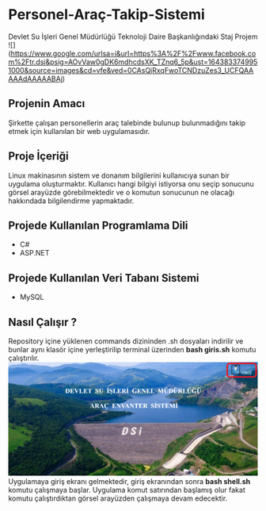 # Personel-Araç-Takip-Sistemi
Devlet Su İşleri Genel Müdürlüğü Teknoloji Daire Başkanlığındaki Staj Projem
![]   (https://www.google.com/urlsa=i&url=https%3A%2F%2Fwww.facebook.com%2Ftr.dsi&psig=AOvVaw0gDK6mdhcdsXK_TZnq6_5p&ust=1643833749951000&source=images&cd=vfe&ved=0CAsQjRxqFwoTCNDzuZes3_UCFQAAAAAdAAAAABAj)

## Projenin Amacı
Şirkette çalışan personellerin araç talebinde bulunup bulunmadığını takip etmek için kullanılan bir web uygulamasıdır. 

## Proje  İçeriği
Linux makinasının sistem ve donanım bilgilerini kullanıcıya sunan bir uygulama oluşturmaktır. Kullanıcı hangi bilgiyi istiyorsa onu seçip sonucunu görsel arayüzde görebilmektedir ve o komutun sonucunun ne olacağı hakkındada bilgilendirme yapmaktadır. 

## Projede Kullanılan Programlama Dili
 - C#
 - ASP.NET
 
## Projede Kullanılan  Veri Tabanı Sistemi
 - MySQL

## Nasıl Çalışır ?
Repository içine yüklenen commands dizininden .sh dosyaları indirilir ve bunlar aynı klasör içine yerleştirilip terminal üzerinden **bash giris.sh** komutu çalıştırılır.
![](/Images/giris.png)
Uygulamaya giriş ekranı gelmektedir, giriş ekranından sonra **bash shell.sh** komutu çalışmaya başlar. Uygulama komut satırından başlamış olur fakat  komutu çalıştırdıktan görsel arayüzden çalışmaya devam edecektir.
